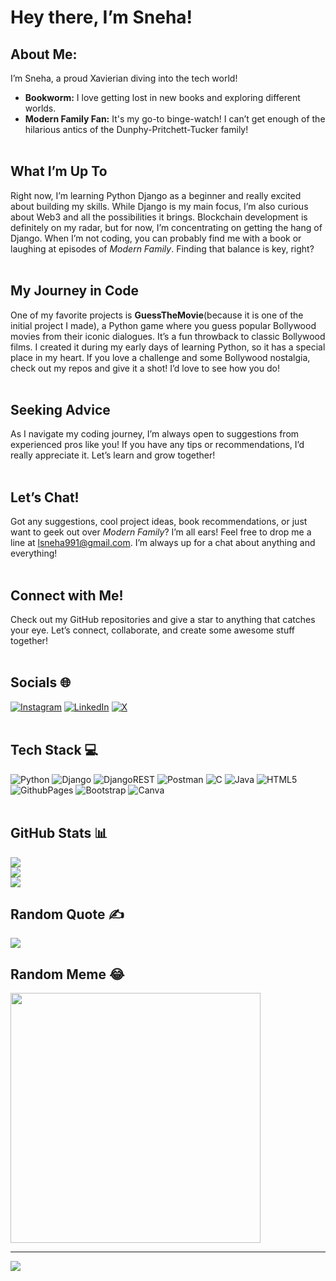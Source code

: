 
# Hey there, I’m Sneha! 

## About Me:
I’m Sneha, a proud Xavierian diving into the tech world!

-  **Bookworm:** I love getting lost in new books and exploring different worlds.<br>
-  **Modern Family Fan:** It's my go-to binge-watch! I can’t get enough of the hilarious antics of the Dunphy-Pritchett-Tucker family!<br><br>

## What I’m Up To 
Right now, I’m learning Python Django as a beginner and really excited about building my skills. While Django is my main focus, I’m also curious about Web3 and all the possibilities it brings. Blockchain development is definitely on my radar, but for now, I’m concentrating on getting the hang of Django. When I’m not coding, you can probably find me with a book or laughing at episodes of *Modern Family*. Finding that balance is key, right? <br><br>

## My Journey in Code 
One of my favorite projects is **GuessTheMovie**(because it is one of the initial project I made), a Python game where you guess popular Bollywood movies from their iconic dialogues. It’s a fun throwback to classic Bollywood films. I created it during my early days of learning Python, so it has a special place in my heart. If you love a challenge and some Bollywood nostalgia, check out my repos and give it a shot! I’d love to see how you do!<br><br>

## Seeking Advice 
As I navigate my coding journey, I’m always open to suggestions from experienced pros like you! If you have any tips or recommendations, I’d really appreciate it. Let’s learn and grow together! <br><br>

## Let’s Chat! 
Got any suggestions, cool project ideas, book recommendations, or just want to geek out over *Modern Family*? I’m all ears! Feel free to drop me a line at [lsneha991@gmail.com](mailto:lsneha991@gmail.com). I’m always up for a chat about anything and everything!<br><br>

## Connect with Me! 
Check out my GitHub repositories and give a star to anything that catches your eye. Let’s connect, collaborate, and create some awesome stuff together! <br><br>


## Socials 🌐
[![Instagram](https://img.shields.io/badge/Instagram-%23E4405F.svg?logo=Instagram&logoColor=white)](https://instagram.com/typicaleoxx) [![LinkedIn](https://img.shields.io/badge/LinkedIn-%230077B5.svg?logo=linkedin&logoColor=white)](https://linkedin.com/in/snehalama) [![X](https://img.shields.io/badge/X-black.svg?logo=X&logoColor=white)](https://x.com/typicaleoxx) <br><br>


## Tech Stack 💻 
![Python](https://img.shields.io/badge/python-3670A0?style=for-the-badge&logo=python&logoColor=ffdd54) ![Django](https://img.shields.io/badge/django-%23092E20.svg?style=for-the-badge&logo=django&logoColor=white) ![DjangoREST](https://img.shields.io/badge/DJANGO-REST-ff1709?style=for-the-badge&logo=django&logoColor=white&color=ff1709&labelColor=gray) ![Postman](https://img.shields.io/badge/Postman-FF6C37?style=for-the-badge&logo=postman&logoColor=white) ![C](https://img.shields.io/badge/c-%2300599C.svg?style=for-the-badge&logo=c&logoColor=white) ![Java](https://img.shields.io/badge/Java-ED8B00?style=for-the-badge&logo=openjdk&logoColor=white) ![HTML5](https://img.shields.io/badge/html5-%23E34F26.svg?style=for-the-badge&logo=html5&logoColor=white)  ![GithubPages](https://img.shields.io/badge/github%20pages-121013?style=for-the-badge&logo=github&logoColor=white) ![Bootstrap](https://img.shields.io/badge/bootstrap-%238511FA.svg?style=for-the-badge&logo=bootstrap&logoColor=white) ![Canva](https://img.shields.io/badge/Canva-%2300C4CC.svg?style=for-the-badge&logo=Canva&logoColor=white) 
<br><br>

## GitHub Stats 📊
![](https://github-readme-stats.vercel.app/api?username=typicaleoxx&theme=blue-green&hide_border=false&include_all_commits=false&count_private=false)<br/>
![](https://github-readme-streak-stats.herokuapp.com/?user=typicaleoxx&theme=blue-green&hide_border=false)<br/>
![](https://github-readme-stats.vercel.app/api/top-langs/?username=typicaleoxx&theme=blue-green&hide_border=false&include_all_commits=false&count_private=false&layout=compact)

## Random Quote ✍️
![](https://quotes-github-readme.vercel.app/api?type=horizontal&theme=merko)

## Random Meme 😂 
<img src='https://randommeme-five.vercel.app/' style="height: 400px;"/>

---
[![](https://visitcount.itsvg.in/api?id=typicaleoxx&icon=0&color=0)](https://visitcount.itsvg.in)

